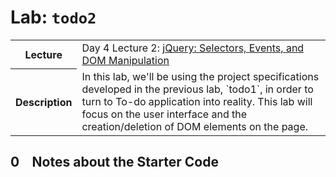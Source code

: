 # Lab: `todo2`

<table>
  <tr>
    <th>Lecture</th>
    <td>Day 4 Lecture 2: <a href="https://go.meet.sh/jquery-1">jQuery: Selectors, Events, and DOM Manipulation</a></td>
  </tr>
  <tr>
    <th>Description</th>
    <td>In this lab, we'll be using the project specifications developed in the previous lab, `todo1`, in order to turn to To-do application into reality. This lab will focus on the user interface and the creation/deletion of DOM elements on the page.</td>
  </tr>
</table>

## 0 &ensp; Notes about the Starter Code
